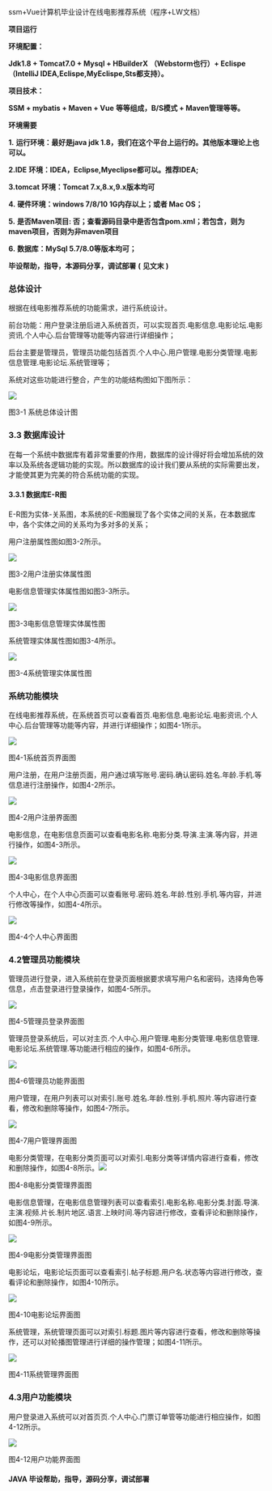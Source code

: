 ssm+Vue计算机毕业设计在线电影推荐系统（程序+LW文档）

**项目运行**

**环境配置：**

**Jdk1.8 + Tomcat7.0 + Mysql + HBuilderX** **（Webstorm也行）+ Eclispe（IntelliJ
IDEA,Eclispe,MyEclispe,Sts都支持）。**

**项目技术：**

**SSM + mybatis + Maven + Vue** **等等组成，B/S模式 + Maven管理等等。**

**环境需要**

**1.** **运行环境：最好是java jdk 1.8，我们在这个平台上运行的。其他版本理论上也可以。**

**2.IDE** **环境：IDEA，Eclipse,Myeclipse都可以。推荐IDEA;**

**3.tomcat** **环境：Tomcat 7.x,8.x,9.x版本均可**

**4.** **硬件环境：windows 7/8/10 1G内存以上；或者 Mac OS；**

**5.** **是否Maven项目: 否；查看源码目录中是否包含pom.xml；若包含，则为maven项目，否则为非maven项目**

**6.** **数据库：MySql 5.7/8.0等版本均可；**

**毕设帮助，指导，本源码分享，调试部署** **(** **见文末** **)**

### 总体设计

根据在线电影推荐系统的功能需求，进行系统设计。

前台功能：用户登录注册后进入系统首页，可以实现首页.电影信息.电影论坛.电影资讯.个人中心.后台管理等功能等内容进行详细操作；

后台主要是管理员，管理员功能包括首页.个人中心.用户管理.电影分类管理.电影信息管理.电影论坛.系统管理等；

系统对这些功能进行整合，产生的功能结构图如下图所示：

![](./res/e7b783340abe49648d25863f00391e8c.png)

图3-1 系统总体设计图

### 3.3 数据库设计

在每一个系统中数据库有着非常重要的作用，数据库的设计得好将会增加系统的效率以及系统各逻辑功能的实现。所以数据库的设计我们要从系统的实际需要出发，才能使其更为完美的符合系统功能的实现。

#### 3.3.1 数据库E-R图

E-R图为实体-关系图，本系统的E-R图展现了各个实体之间的关系，在本数据库中，各个实体之间的关系均为多对多的关系；

用户注册属性图如图3-2所示。

![](./res/03fc22fa039a4c52860b422721bb8c03.png)

图3-2用户注册实体属性图

电影信息管理实体属性图如图3-3所示。

![](./res/1ddd0c6b227947189d9f9af09be53673.png)

图3-3电影信息管理实体属性图

系统管理实体属性图如图3-4所示。

![](./res/c909d40e88044a6497cfe25e6f0abfaf.png)

图3-4系统管理实体属性图

### 系统功能模块

在线电影推荐系统，在系统首页可以查看首页.电影信息.电影论坛.电影资讯.个人中心.后台管理等功能等内容，并进行详细操作；如图4-1所示。

![](./res/4abd7b61b6ca44cc9ce10c74d2ddba2d.png)

图4-1系统首页界面图

用户注册，在用户注册页面，用户通过填写账号.密码.确认密码.姓名.年龄.手机.等信息进行注册操作，如图4-2所示。

![](./res/9cc7305365124b03b180e1c9421124ef.png)

图4-2用户注册界面图

电影信息，在电影信息页面可以查看电影名称.电影分类.导演.主演.等内容，并进行操作，如图4-3所示。

![](./res/2b6842f06c694b389f8bed8ab90f76f1.png)

图4-3电影信息界面图

个人中心，在个人中心页面可以查看账号.密码.姓名.年龄.性别.手机.等内容，并进行修改等操作，如图4-4所示。

![](./res/703cd6d61e3a475dab9b2d1f9cccbed2.png)

图4-4个人中心界面图

### 4.2管理员功能模块

管理员进行登录，进入系统前在登录页面根据要求填写用户名和密码，选择角色等信息，点击登录进行登录操作，如图4-5所示。

![](./res/74688513998a46ee9f8f3db7a074ce54.png)

图4-5管理员登录界面图

管理员登录系统后，可以对主页.个人中心.用户管理.电影分类管理.电影信息管理.电影论坛.系统管理.等功能进行相应的操作，如图4-6所示。

![](./res/7bc055108fc848e2a10cdcfa80aa7863.png)

图4-6管理员功能界面图

用户管理，在用户列表可以对索引.账号.姓名.年龄.性别.手机.照片.等内容进行查看，修改和删除等操作，如图4-7所示。

![](./res/893c10b52ddd48eb875ef211934b2d29.png)

图4-7用户管理界面图

电影分类管理，在电影分类页面可以对索引.电影分类等详情内容进行查看，修改和删除操作，如图4-8所示。![](./res/0525ded44cda4f008a1fd3bb93a4a38b.png)

图4-8电影分类管理界面图

电影信息管理，在电影信息管理列表可以查看索引.电影名称.电影分类.封面.导演.主演.视频.片长.制片地区.语言.上映时间.等内容进行修改，查看评论和删除操作，如图4-9所示。

![](./res/5c6b8732993241399a195028a3736efa.png)

图4-9电影分类管理界面图

电影论坛，电影论坛页面可以查看索引.帖子标题.用户名.状态等内容进行修改，查看评论和删除操作，如图4-10所示。

![](./res/eaaea57730fa4ae7ae1f9c1e0f7dcc83.png)

图4-10电影论坛界面图

系统管理，系统管理页面可以对索引.标题.图片等内容进行查看，修改和删除等操作，还可以对轮播图管理进行详细的操作管理；如图4-11所示。

![](./res/6163881336c24bb9a572149d3f7a1037.png)

图4-11系统管理界面图

### 4.3用户功能模块

用户登录进入系统可以对首页页.个人中心.门票订单管等功能进行相应操作，如图4-12所示。

![](./res/37e6bdbe5d3b44db976f5b353a5e6424.png)

图4-12用户功能界面图

#### **JAVA** **毕设帮助，指导，源码分享，调试部署**

